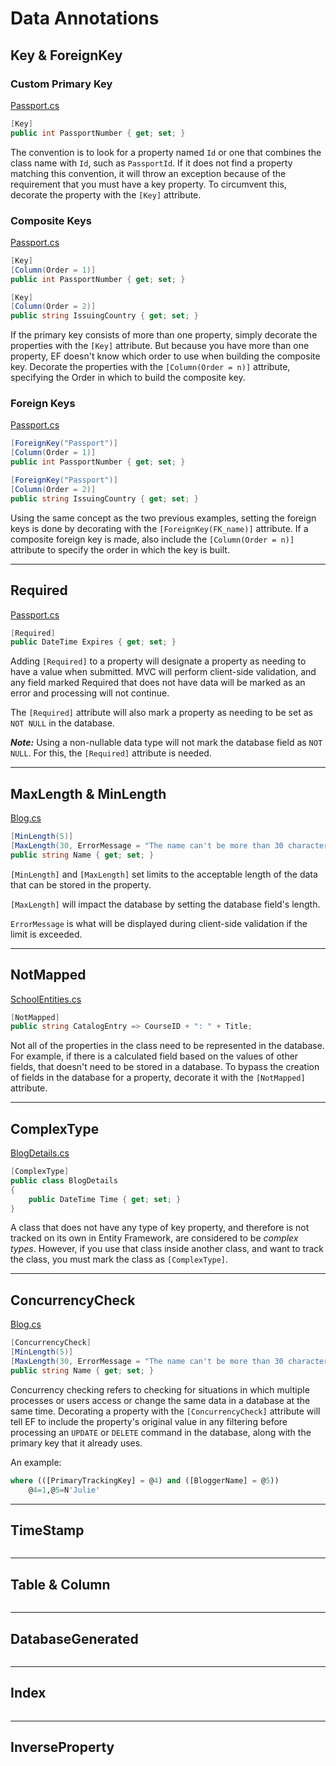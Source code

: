 ﻿# Data Annotations

## Key & ForeignKey
### Custom Primary Key

[Passport.cs](Passport.cs)

```csharp
[Key]
public int PassportNumber { get; set; }
```

The convention is to look for a property named `Id` or one that combines the class name with `Id`, such as `PassportId`. If it does not find a property matching this convention, it will throw an exception because of the requirement that you must have a key property. To circumvent this, decorate the property with the `[Key]` attribute.

### Composite Keys

[Passport.cs](Passport.cs) 

```csharp
[Key]
[Column(Order = 1)]
public int PassportNumber { get; set; }

[Key]
[Column(Order = 2)]
public string IssuingCountry { get; set; }
```

If the primary key consists of more than one property, simply decorate the properties with the `[Key]` attribute. But because you have more than one property, EF doesn't know which order to use when building the composite key. Decorate the properties with the `[Column(Order = n)]` attribute, specifying the Order in which to build the composite key.

### Foreign Keys

[Passport.cs](Passport.cs) 

```csharp
[ForeignKey("Passport")]
[Column(Order = 1)]
public int PassportNumber { get; set; }

[ForeignKey("Passport")]
[Column(Order = 2)]
public string IssuingCountry { get; set; }
```

Using the same concept as the two previous examples, setting the foreign keys is done by decorating with the `[ForeignKey(FK_name)]` attribute. If a composite foreign key is made, also include the `[Column(Order = n)]` attribute to specify the order in which the key is built.

---

## Required

[Passport.cs](Passport.cs) 

```csharp
[Required]
public DateTime Expires { get; set; }
```

Adding `[Required]` to a property will designate a property as needing to have a value when submitted. MVC will perform client-side validation, and any field marked Required that does not have data will be marked as an error and processing will not continue.

The `[Required]` attribute will also mark a property as needing to be set as `NOT NULL` in the database.

**_Note:_** Using a non-nullable data type will not mark the database field as `NOT NULL`. For this, the `[Required]` attribute is needed.

---

## MaxLength & MinLength

[Blog.cs](Blog.cs)

```csharp
[MinLength(5)]
[MaxLength(30, ErrorMessage = "The name can't be more than 30 characters long.")]
public string Name { get; set; }
```

`[MinLength]` and `[MaxLength]` set limits to the acceptable length of the data that can be stored in the property.

`[MaxLength]` will impact the database by setting the database field's length.

`ErrorMessage` is what will be displayed during client-side validation if the limit is exceeded.

---

## NotMapped

[SchoolEntities.cs](SchoolEntities.cs)

```csharp
[NotMapped]
public string CatalogEntry => CourseID + ": " + Title;
```

Not all of the properties in the class need to be represented in the database. For example, if there is a calculated field based on the values of other fields, that doesn't need to be stored in a database. To bypass the creation of fields in the database for a property, decorate it with the `[NotMapped]` attribute.

---

## ComplexType

[BlogDetails.cs](BlogDetails.cs)

```csharp
[ComplexType]
public class BlogDetails
{
	public DateTime Time { get; set; }
}
```

A class that does not have any type of key property, and therefore is not tracked on its own in Entity Framework, are considered to be _complex types_. However, if you use that class inside another class, and want to track the class, you must mark the class as `[ComplexType]`. 

---

## ConcurrencyCheck

[Blog.cs](Blog.cs)

```csharp
[ConcurrencyCheck]
[MinLength(5)]
[MaxLength(30, ErrorMessage = "The name can't be more than 30 characters long.")]
public string Name { get; set; }
```

Concurrency checking refers to checking for situations in which multiple processes or users access or change the same data in a database at the same time. Decorating a property with the `[ConcurrencyCheck]` attribute will tell EF to include the property's original value in any filtering before processing an `UPDATE` or `DELETE` command in the database, along with the primary key that it already uses.

An example:
```sql
where (([PrimaryTrackingKey] = @4) and ([BloggerName] = @5))
    @4=1,@5=N'Julie'
```

---

## TimeStamp

[]()

```csharp
```



---

## Table & Column

[]()

```csharp
```



---

## DatabaseGenerated

[]()

```csharp
```



---

## Index

[]()

```csharp
```



---

## InverseProperty

[]()

```csharp
```
